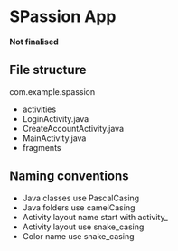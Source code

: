 # SPassion App

**Not finalised**
## File structure
com.example.spassion
- activities
 - LoginActivity.java
 - CreateAccountActivity.java
 - MainActivity.java
- fragments

## Naming conventions
- Java classes use PascalCasing
- Java folders use camelCasing
- Activity layout name start with activity_
- Activity layout use snake_casing
- Color name use snake_casing
